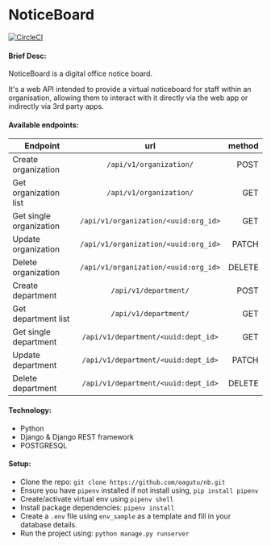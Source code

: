 # NoticeBoard

[![CircleCI](https://circleci.com/gh/oagutu/nb/tree/develop.svg?style=svg)](https://circleci.com/gh/oagutu/nb/tree/develop)

#### Brief Desc:

NoticeBoard is a digital office notice board. 

It's a web API intended to provide a virtual noticeboard for staff within an organisation, 
allowing them to interact with it directly via the web app or indirectly via 3rd party apps.

#### Available endpoints:

| Endpoint   |  url |  method |
|----------|:-------------:|------:|
| Create organization  | `/api/v1/organization/` | POST  |
| Get organization list  | `/api/v1/organization/` |  GET  |
| Get single organization | `/api/v1/organization/<uuid:org_id>` | GET | 
| Update organization | `/api/v1/organization/<uuid:org_id>` | PATCH |
| Delete organization | `/api/v1/organization/<uuid:org_id>` | DELETE |
| Create department | `/api/v1/department/` | POST  |
| Get department list  | `/api/v1/department/` |  GET  |
| Get single department | `/api/v1/department/<uuid:dept_id>` | GET | 
| Update department | `/api/v1/department/<uuid:dept_id>` | PATCH |
| Delete department | `/api/v1/department/<uuid:dept_id>` | DELETE |


#### Technology:
- Python
- Django & Django REST framework
- POSTGRESQL

#### Setup:

- Clone the repo: ```git clone https://github.com/oagutu/nb.git```
- Ensure you have `pipenv` installed if not install using, ```pip install pipenv```
- Create/activate virtual env using ```pipenv shell```
- Install package dependencies: ```pipenv install```
- Create a `.env` file using `env_sample` as a template and fill in your database details.
- Run the project using: `python manage.py runserver`
